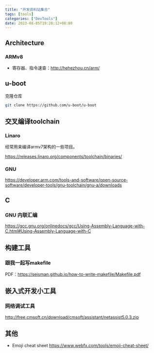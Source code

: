 ```yaml
---
title: "开发资料站集合"
tags: [tools]
categories: ["DevTools"]
date: 2023-08-05T19:28:12+08:00
---
```


## Architecture

### ARMv8

- 寄存器、指令速查：http://hehezhou.cn/arm/

## u-boot

克隆仓库
```sh
git clone https://github.com/u-boot/u-boot
```

## 交叉编译toolchain

### Linaro
经常用来编译armv7架构的一些项目。

https://releases.linaro.org/components/toolchain/binaries/

### GNU

https://developer.arm.com/tools-and-software/open-source-software/developer-tools/gnu-toolchain/gnu-a/downloads

## C
### GNU 内联汇编
https://gcc.gnu.org/onlinedocs/gcc/Using-Assembly-Language-with-C.html#Using-Assembly-Language-with-C


## 构建工具

### 跟我一起写makefile

PDF：https://seisman.github.io/how-to-write-makefile/Makefile.pdf

## 嵌入式开发小工具

### 网络调试工具

http://free.cmsoft.cn/download/cmsoft/assistant/netassist5.0.3.zip

### 
## 其他
- Emoji cheat sheet
https://www.webfx.com/tools/emoji-cheat-sheet/